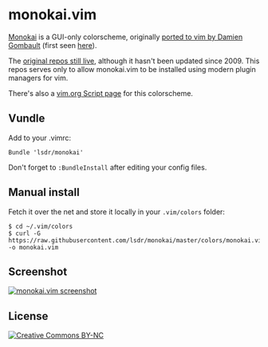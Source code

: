 # monokai.vim

[Monokai][textmate] is a GUI-only colorscheme, originally [ported to vim by Damien Gombault][original] (first seen [here][first]).

The [original repos still live][repos], although it hasn't been updated since 2009. This repos serves only to allow monokai.vim to be installed using modern plugin managers for vim.

There's also a [vim.org Script page][vimorg] for this colorscheme.

## Vundle
Add to your .vimrc:

    Bundle 'lsdr/monokai'

Don't forget to `:BundleInstall` after editing your config files.

## Manual install
Fetch it over the net and store it locally in your `.vim/colors` folder:

    $ cd ~/.vim/colors
    $ curl -G https://raw.githubusercontent.com/lsdr/monokai/master/colors/monokai.vim -o monokai.vim

## Screenshot
[![monokai.vim screenshot][screenshot]](https://github.com/lsdr/monokai/raw/master/screenshot.png)

## License
[![Creative Commons BY-NC][ccstamp]][ccbync]


[textmate]: http://www.monokai.nl/blog/2006/07/15/textmate-color-theme/
[original]: http://desintegr.free.fr/dokuwiki/doku.php?id=linux:vim:monokai
[repos]: http://desintegr.googlecode.com/svn/config/vim/colors/monokai.vim
[first]: http://modcult.org/read/2008/7/3/monokai-for-vim
[screenshot]: https://github.com/lsdr/monokai/raw/master/screenshot.png "monokai.vim screenshot"
[ccbync]: http://creativecommons.org/licenses/by-nc/3.0/
[ccstamp]: http://i.creativecommons.org/l/by-nc/3.0/88x31.png "creative commons by-nc"
[vimorg]: http://www.vim.org/scripts/script.php?script_id=4667

